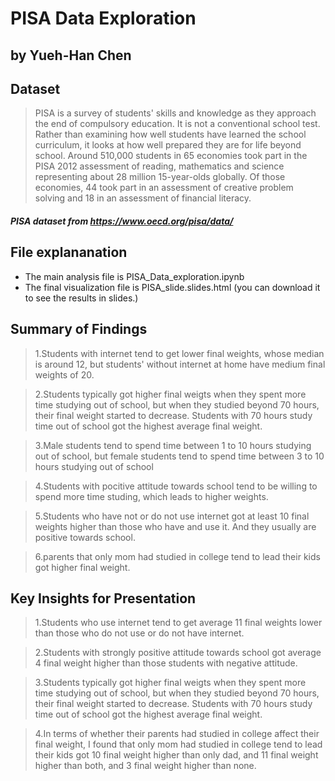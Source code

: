 # PISA Data Exploration
## by Yueh-Han Chen


## Dataset

> PISA is a survey of students' skills and knowledge as they approach the end of compulsory education. It is not a conventional school test. Rather than examining how well students have learned the school curriculum, it looks at how well prepared they are for life beyond school. Around 510,000 students in 65 economies took part in the PISA 2012 assessment of reading, mathematics and science representing about 28 million 15-year-olds globally. Of those economies, 44 took part in an assessment of creative problem solving and 18 in an assessment of financial literacy.

##### PISA dataset from https://www.oecd.org/pisa/data/

## File explananation
- The main analysis file is PISA_Data_exploration.ipynb
- The final visualization file is PISA_slide.slides.html (you can download it to see the results in slides.)

## Summary of Findings

> 1.Students with internet tend to get lower final weights, whose median is around 12, but students' without internet at home have medium final weights of 20.

> 2.Students typically got higher final weigts when they spent more time studying out of school, but when they studied beyond 70 hours, their final weight started to decrease. Students with 70 hours study time out of school got the highest average final weight.

> 3.Male students tend to spend time between 1 to 10 hours studying out of school, but female students tend to spend time between 3 to 10 hours studying out of school

> 4.Students with pocitive attitude towards school tend to be willing to spend more time studing, which leads to higher weights.

> 5.Students who have not or do not use internet got at least 10 final weights higher than those who have and use it. And they usually are positive towards school.

> 6.parents that only mom had studied in college tend to lead their kids got higher final weight.

## Key Insights for Presentation

> 1.Students who use internet tend to get average 11 final weights lower than those who do not use or do not have internet.

> 2.Students with strongly positive attitude towards school got average 4 final weight higher than those students with negative attitude.

> 3.Students typically got higher final weigts when they spent more time studying out of school, but when they studied beyond 70 hours, their final weight started to decrease. Students with 70 hours study time out of school got the highest average final weight.

> 4.In terms of whether their parents had studied in college affect their final weight, I found that only mom had studied in college tend to lead their kids got 10 final weight higher than only dad, and 11 final weight higher than both, and 3 final weight higher than none.
